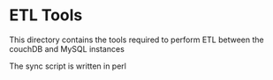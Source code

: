 # ETL Tools

This directory contains the tools required to perform ETL between the couchDB and MySQL instances

The sync script is written in perl
